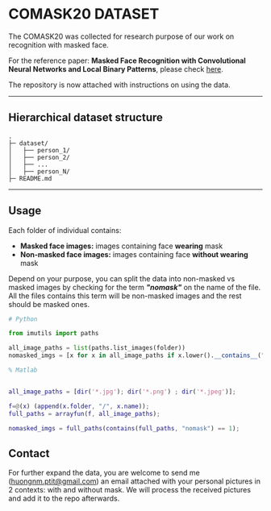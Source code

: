 # **COMASK20 DATASET**
The COMASK20 was collected for research purpose of our work on recognition with masked face. 

For the reference paper: **Masked Face Recognition with Convolutional Neural Networks and Local Binary Patterns**, please check [here]().

The repository is now attached with instructions on using the data. 

---
## **Hierarchical dataset structure**

```
.
├─ dataset/
│   ├── person_1/
│   ├── person_2/
│   ├── ...
│   ├── person_N/
├─ README.md
```

---
## **Usage**
Each folder of individual contains:

- **Masked face images:** images containing face **wearing** mask
- **Non-masked face images:** images containing face **without wearing** mask 

Depend on your purpose, you can split the data into non-masked vs masked images by checking for the term **_"nomask"_** on the name of the file. All the files contains this term will be non-masked images and the rest should be masked ones.

``` python
# Python

from imutils import paths

all_image_paths = list(paths.list_images(folder))
nomasked_imgs = [x for x in all_image_paths if x.lower().__contains__("nomask") is False]

```
```matlab
% Matlab


all_image_paths = [dir('*.jpg'); dir('*.png') ; dir('*.jpeg')];

f=@(x) (append(x.folder, "/", x.name));
full_paths = arrayfun(f, all_image_paths);

nomasked_imgs = full_paths(contains(full_paths, "nomask") == 1);

```

## **Contact**
For further expand the data, you are welcome to send me (huongnm.ptit@gmail.com) an email attached with your personal pictures in 2 contexts: with and without mask. We will process the received pictures and add it to the repo afterwards.
